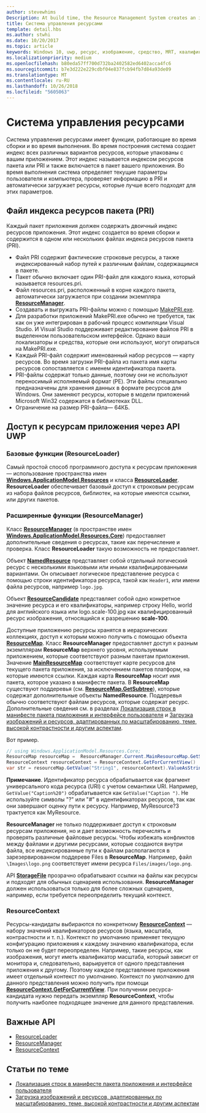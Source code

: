 ```yaml
---
author: stevewhims
Description: At build time, the Resource Management System creates an index of all the different variants of the resources that are packaged up with your app. At run-time, the system detects the user and machine settings that are in effect and loads the resources that are the best match for those settings.
title: Система управления ресурсами
template: detail.hbs
ms.author: stwhi
ms.date: 10/20/2017
ms.topic: article
keywords: Windows 10, uwp, ресурс, изображение, средство, MRT, квалификатор
ms.localizationpriority: medium
ms.openlocfilehash: b80eda57ff700d732ba2402582ed6402acca4fc6
ms.sourcegitcommit: b7e3d222e229cdbf04e837fcb94fb7d84a93de09
ms.translationtype: MT
ms.contentlocale: ru-RU
ms.lasthandoff: 10/26/2018
ms.locfileid: "5605063"
---
```

# <a name="resource-management-system"></a>Система управления ресурсами
Система управления ресурсами имеет функции, работающие во время сборки и во время выполнения. Во время построения система создает индекс всех различных вариантов ресурсов, которые упакованы с вашим приложением. Этот индекс называется индексом ресурсов пакета или PRI и также включается в пакет вашего приложения. Во время выполнения система определяет текущие параметры пользователя и компьютера, проверяет информацию в PRI и автоматически загружает ресурсы, которые лучше всего подходят для этих параметров.

## <a name="package-resource-index-pri-file"></a>Файл индекса ресурсов пакета (PRI)
Каждый пакет приложения должен содержать двоичный индекс ресурсов приложения. Этот индекс создается во время сборки и содержится в одном или нескольких файлах индекса ресурсов пакета (PRI).

- Файл PRI содержит фактические строковые ресурсы, а также индексированный набор путей к различным файлам, содержащимся в пакете.
- Пакет обычно включает один PRI-файл для каждого языка, который называется resources.pri.
- Файл resources.pri, расположенный в корне каждого пакета, автоматически загружается при создании экземпляра [**ResourceManager**](/uwp/api/windows.applicationmodel.resources.core.resourcemanager?branch=live).
- Создавать и выгружать PRI-файлы можно с помощью [MakePRI.exe](compile-resources-manually-with-makepri.md).
- Для разработки приложений MakePRI.exe обычно не требуется, так как он уже интегрирован в рабочий процесс компиляции Visual Studio. И Visual Studio поддерживает редактирование файлов PRI в выделенном пользовательском интерфейсе. Однако ваши локализаторы и средства, которые они используют, могут опираться на MakePRI.exe.
- Каждый PRI-файл содержит именованный набор ресурсов — карту ресурсов. Во время загрузки PRI-файла из пакета имя карты ресурсов сопоставляется с именем идентификатора пакета.
- PRI-файлы содержат только данные, поэтому они не используют переносимый исполняемый формат (PE). Эти файлы специально предназначены для хранения данных в формате ресурсов для Windows. Они заменяют ресурсы, которые в модели приложений Microsoft Win32 содержатся в библиотеках DLL.
- Ограничение на размер PRI-файла— 64КБ.

## <a name="uwp-api-access-to-app-resources"></a>Доступ к ресурсам приложения через API UWP

### <a name="basic-functionality-resourceloader"></a>Базовые функции (ResourceLoader)
Самый простой способ программного доступа к ресурсам приложения — использование пространства имен [**Windows.ApplicationModel.Resources**](/uwp/api/windows.applicationmodel.resources?branch=live) и класса [**ResourceLoader**](/uwp/api/windows.applicationmodel.resources.resourceloader?branch=live). **ResourceLoader** обеспечивает базовый доступ к строковым ресурсам из набора файлов ресурсов, библиотек, на которые имеются ссылки, или других пакетов.

### <a name="advanced-functionality-resourcemanager"></a>Расширенные функции (ResourceManager)
Класс [**ResourceManager**](/uwp/api/windows.applicationmodel.resources.core.resourcemanager?branch=live) (в пространстве имен [**Windows.ApplicationModel.Resources.Core**](/uwp/api/windows.applicationmodel.resources.core?branch=live)) предоставляет дополнительные сведения о ресурсах, такие как перечисление и проверка. Класс **ResourceLoader** такую возможность не предоставляет.

Объект [**NamedResource**](/uwp/api/windows.applicationmodel.resources.core.namedresource?branch=live) представляет собой отдельный логический ресурс с несколькими языковыми или иными квалифицированными вариантами. Он описывает логическое представление ресурса с помощью строки идентификатора ресурса, такой как `Header1`, или имени файла ресурсов, например `logo.jpg`.

Объект [**ResourceCandidate**](/uwp/api/windows.applicationmodel.resources.core.resourcecandidate?branch=live) представляет собой одно конкретное значение ресурса и его квалификаторы, например строку Hello, world для английского языка или logo.scale-100.jpg как квалифицированный ресурс изображения, относящийся к разрешению **scale-100**.

Доступные приложению ресурсы хранятся в иерархических коллекциях, доступ к которым можно получить с помощью объекта [**ResourceMap**](/uwp/api/windows.applicationmodel.resources.core.resourcemap?branch=live). Класс **ResourceManager** предоставляет доступ к разным экземплярам **ResourceMap** верхнего уровня, используемым приложением, которые соответствуют разным пакетам приложения. Значение [**MainResourceMap**](/uwp/api/windows.applicationmodel.resources.core.resourcemanager.MainResourceMap) соответствует карте ресурсов для текущего пакета приложения, за исключением пакетов платформ, на которые имеются ссылки. Каждая карта **ResourceMap** носит имя пакета, которое указано в манифесте пакета. В **ResourceMap** существуют поддеревья (см. [**ResourceMap.GetSubtree**](/uwp/api/windows.applicationmodel.resources.core.resourcemap.getsubtree?branch=live)), которые содержат дополнительные объекты **NamedResource**. Поддеревья обычно соответствуют файлам ресурсов, которые содержат ресурс. Дополнительные сведения см. в разделах [Локализация строк в манифесте пакета приложения и интерфейсе пользователя](localize-strings-ui-manifest.md) и [Загрузка изображений и ресурсов, адаптированных по масштабированию, теме, высокой контрастности и другим аспектам](images-tailored-for-scale-theme-contrast.md).

Вот пример.

```csharp
// using Windows.ApplicationModel.Resources.Core;
ResourceMap resourceMap =  ResourceManager.Current.MainResourceMap.GetSubtree("Resources");
ResourceContext resourceContext = ResourceContext.GetForCurrentView()
var str = resourceMap.GetValue("String1", resourceContext).ValueAsString;
```

**Примечание**. Идентификатор ресурса обрабатывается как фрагмент универсального кода ресурса (URI) с учетом семантики URI. Например, `GetValue("Caption%20")` обрабатывается как `GetValue("Caption ")`. Не используйте символы "?" или "#" в идентификаторах ресурсов, так как они завершают оценку пути к ресурсу. Например, MyResource?3 трактуется как MyResource.

**ResourceManager** не только поддерживает доступ к строковым ресурсам приложения, но и дает возможность перечислять и проверять различные файловые ресурсы. Чтобы избежать конфликтов между файлами и другими ресурсами, которые создаются внутри файла, все индексированные пути к файлам располагаются в зарезервированном поддереве Files в **ResourceMap**. Например, файл `\Images\logo.png` соответствует имени ресурса `Files/images/logo.png`.

API [**StorageFile**](/uwp/api/Windows.Storage.StorageFile?branch=live) прозрачно обрабатывают ссылки на файлы как ресурсы и подходят для обычных сценариев использования. **ResourceManager** должен использоваться только для более сложных сценариев, например, если требуется переопределить текущий контекст.

### <a name="resourcecontext"></a>ResourceContext
Ресурсы-кандидаты выбираются по конкретному [**ResourceContext**](/uwp/api/Windows.ApplicationModel.Resources.Core.ResourceContext?branch=live) — набору значений квалификаторов ресурсов (языка, масштаба, контрастности и т. п.). Контекст по умолчанию применяет текущую конфигурацию приложения к каждому значению квалификатора, если только он не будет переопределен. Например, такие ресурсы, как изображения, могут иметь квалификатор масштаба, который зависит от монитора и, следовательно, варьируется от одного представления приложения к другому. Поэтому каждое представление приложения имеет отдельный контекст по умолчанию. Контекст по умолчанию для данного представления можно получить при помощи [**ResourceContext.GetForCurrentView**](/uwp/api/windows.applicationmodel.resources.core.resourcecontext.GetForCurrentView). При получении ресурса-кандидата нужно передать экземпляр **ResourceContext**, чтобы получить наиболее подходящее значение для данного представления.

## <a name="important-apis"></a>Важные API
* [ResourceLoader](/uwp/api/windows.applicationmodel.resources.resourceloader?branch=live)
* [ResourceManager](/uwp/api/windows.applicationmodel.resources.core.resourcemanager?branch=live)
* [ResourceContext](/uwp/api/windows.applicationmodel.resources.core.resourcecontext?branch=live)

## <a name="related-topics"></a>Статьи по теме
* [Локализация строк в манифесте пакета приложения и интерфейсе пользователя](localize-strings-ui-manifest.md)
* [Загрузка изображений и ресурсов, адаптированных по масштабированию, теме, высокой контрастности и другим аспектам](images-tailored-for-scale-theme-contrast.md)
